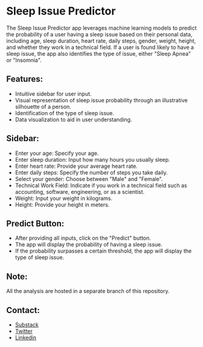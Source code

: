 # Sleep Issue Predictor

The Sleep Issue Predictor app leverages machine learning models to predict the probability of a user having a sleep issue based on their personal data, including age, sleep duration, heart rate, daily steps, gender, weight, height, and whether they work in a technical field. If a user is found likely to have a sleep issue, the app also identifies the type of issue, either "Sleep Apnea" or "Insomnia".

## Features:

* Intuitive sidebar for user input.
* Visual representation of sleep issue probability through an illustrative silhouette of a person.
* Identification of the type of sleep issue.
* Data visualization to aid in user understanding.

## Sidebar:

* Enter your age: Specify your age.
* Enter sleep duration: Input how many hours you usually sleep.
* Enter heart rate: Provide your average heart rate.
* Enter daily steps: Specify the number of steps you take daily.
* Select your gender: Choose between "Male" and "Female".
* Technical Work Field: Indicate if you work in a technical field such as accounting, software, engineering, or as a scientist.
* Weight: Input your weight in kilograms.
* Height: Provide your height in meters.

## Predict Button:
* After providing all inputs, click on the "Predict" button.
* The app will display the probability of having a sleep issue.
* If the probability surpasses a certain threshold, the app will display the type of sleep issue.

## Note:
All the analysis are hosted in a separate branch of this repository.

## Contact:

* [Substack](https://amathematicianthinks.substack.com/)
* [Twitter](https://twitter.com/maikimaiki23)
* [Linkedin](https://www.linkedin.com/in/maikel-pereira-de-sousa-20371b246/)
